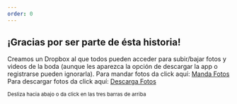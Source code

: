```yaml
---
order: 0
---
```

## ¡Gracias por ser parte de ésta historia! 

Creamos un Dropbox al que todos pueden acceder para subir/bajar fotos y videos de la boda (aunque les aparezca la opción de descargar la app o registrarse pueden ignorarla).
Para mandar fotos da click aquí: <a href="https://dropbox.com/request/oyriRmtb24gWKnCkhMUY">Manda Fotos</a>
Para descargar fotos da click aquí: <a href="https://dropbox.com/scl/fo/vf4kfvxa4x5dn9d1duhf3/h?dl=0&rlkey=l9n2o032b30dim7ji5snpvltk">Descarga Fotos</a>

<small>Desliza hacia abajo o da click en las tres barras de arriba</small>



